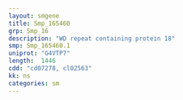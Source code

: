 ```yaml
---
layout: smgene
title: Smp_165460
grp: Smp_16
description: "WD repeat containing protein 18"
smp: Smp_165460.1
uniprot: "G4VTP7"
length:  1446
cdd: "cd07278, cl02563"
kk: ns
categories: sm
---
```

